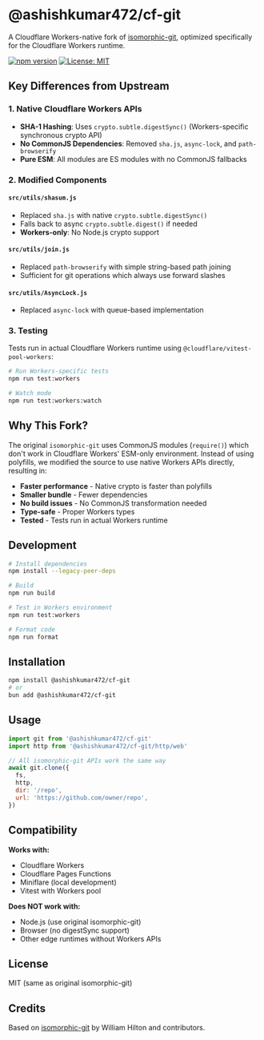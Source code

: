# @ashishkumar472/cf-git

A Cloudflare Workers-native fork of [isomorphic-git](https://github.com/isomorphic-git/isomorphic-git), optimized specifically for the Cloudflare Workers runtime.

[![npm version](https://badge.fury.io/js/@ashishkumar472%2Fcf-git.svg)](https://www.npmjs.com/package/@ashishkumar472/cf-git)
[![License: MIT](https://img.shields.io/badge/License-MIT-yellow.svg)](https://opensource.org/licenses/MIT)

## Key Differences from Upstream

### 1. Native Cloudflare Workers APIs

- **SHA-1 Hashing**: Uses `crypto.subtle.digestSync()` (Workers-specific synchronous crypto API)
- **No CommonJS Dependencies**: Removed `sha.js`, `async-lock`, and `path-browserify`
- **Pure ESM**: All modules are ES modules with no CommonJS fallbacks

### 2. Modified Components

#### `src/utils/shasum.js`
- Replaced `sha.js` with native `crypto.subtle.digestSync()`
- Falls back to async `crypto.subtle.digest()` if needed
- **Workers-only**: No Node.js crypto support

#### `src/utils/join.js`
- Replaced `path-browserify` with simple string-based path joining
- Sufficient for git operations which always use forward slashes

#### `src/utils/AsyncLock.js`
- Replaced `async-lock` with queue-based implementation

### 3. Testing

Tests run in actual Cloudflare Workers runtime using `@cloudflare/vitest-pool-workers`:

```bash
# Run Workers-specific tests
npm run test:workers

# Watch mode
npm run test:workers:watch
```

## Why This Fork?

The original `isomorphic-git` uses CommonJS modules (`require()`) which don't work in Cloudflare Workers' ESM-only environment. Instead of using polyfills, we modified the source to use native Workers APIs directly, resulting in:

- **Faster performance** - Native crypto is faster than polyfills
- **Smaller bundle** - Fewer dependencies
- **No build issues** - No CommonJS transformation needed
- **Type-safe** - Proper Workers types
- **Tested** - Tests run in actual Workers runtime

## Development

```bash
# Install dependencies
npm install --legacy-peer-deps

# Build
npm run build

# Test in Workers environment
npm run test:workers

# Format code
npm run format
```

## Installation

```bash
npm install @ashishkumar472/cf-git
# or
bun add @ashishkumar472/cf-git
```

## Usage

```javascript
import git from '@ashishkumar472/cf-git'
import http from '@ashishkumar472/cf-git/http/web'

// All isomorphic-git APIs work the same way
await git.clone({
  fs,
  http,
  dir: '/repo',
  url: 'https://github.com/owner/repo',
})
```

## Compatibility

**Works with:**
- Cloudflare Workers
- Cloudflare Pages Functions
- Miniflare (local development)
- Vitest with Workers pool

**Does NOT work with:**
- Node.js (use original isomorphic-git)
- Browser (no digestSync support)
- Other edge runtimes without Workers APIs

## License

MIT (same as original isomorphic-git)

## Credits

Based on [isomorphic-git](https://github.com/isomorphic-git/isomorphic-git) by William Hilton and contributors.
